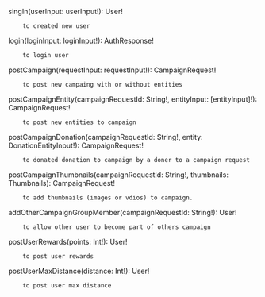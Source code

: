 singIn(userInput: userInput!): User!
```
    to created new user
```

login(loginInput: loginInput!): AuthResponse!
```
    to login user
```
    
postCampaign(requestInput: requestInput!): CampaignRequest!
```
    to post new campaing with or without entities
```

postCampaignEntity(campaignRequestId: String!, entityInput: [entityInput]!): CampaignRequest!
```
    to post new entities to campaign
```

postCampaignDonation(campaignRequestId: String!, entity: DonationEntityInput!): CampaignRequest!
```
    to donated donation to campaign by a doner to a campaign request
```
postCampaignThumbnails(campaignRequestId: String!, thumbnails: Thumbnails): CampaignRequest!
```
    to add thumbnails (images or vdios) to campaign.
```
addOtherCampaignGroupMember(campaignRequestId: String!): User!
```
    to allow other user to become part of others campaign
```
postUserRewards(points: Int!): User!
```
    to post user rewards
```
postUserMaxDistance(distance: Int!): User!
```
    to post user max distance
```

